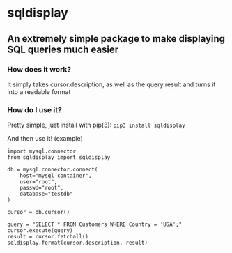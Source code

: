 # sqldisplay

## An extremely simple package to make displaying SQL queries much easier

### How does it work?
It simply takes cursor.description, as well as the query result and turns it into a readable format

### How do I use it?
Pretty simple, just install with pip(3):
`pip3 install sqldisplay`

And then use it! (example)
```
import mysql.connector
from sqldisplay import sqldisplay

db = mysql.connector.connect(
    host="mysql-container",
    user="root",
    passwd="root",
    database="testdb"
)

cursor = db.cursor()

query = "SELECT * FROM Customers WHERE Country = 'USA';"
cursor.execute(query)
result = cursor.fetchall()
sqldisplay.format(cursor.description, result)
```
